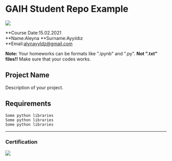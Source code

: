 # GAIH Student Repo Example
![](img/logo.png)

**Course Date:15.02.2021  
**Name:Aleyna
**Surname:Ayyıldız  
**Email:alynayyldz@gmail.com  

**Note:** Your homeworks can be formats like ".ipynb" and ".py". **Not ".txt" files!!** Make sure that your codes works.  

## Project Name
Description of your project.

## Requirements
```
Some python libraries
Some python libraries
Some python libraries
```
---

### Certification
![](img/certificate_ex.png)

